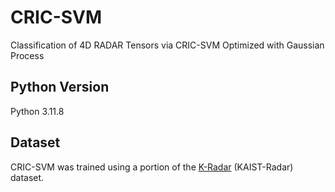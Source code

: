 # CRIC-SVM
Classification of 4D RADAR Tensors via CRIC-SVM Optimized with Gaussian Process

## Python Version
Python 3.11.8


## Dataset
CRIC-SVM was trained using a portion of the [K-Radar](https://github.com/kaist-avelab/K-Radar) (KAIST-Radar) dataset.